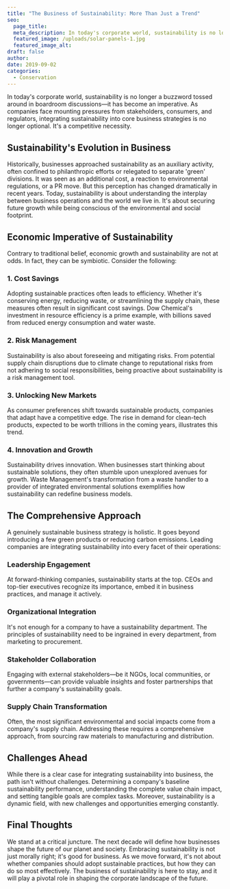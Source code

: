 ```yaml
---
title: "The Business of Sustainability: More Than Just a Trend"
seo:
  page_title: 
  meta_description: In today's corporate world, sustainability is no longer a buzzword tossed around in boardroom discussions—it has become an imperative.
  featured_image: /uploads/solar-panels-1.jpg
  featured_image_alt:
draft: false
author:
date: 2019-09-02
categories:
  - Conservation
---
```


In today's corporate world, sustainability is no longer a buzzword tossed around in boardroom discussions—it has become an imperative. As companies face mounting pressures from stakeholders, consumers, and regulators, integrating sustainability into core business strategies is no longer optional. It's a competitive necessity.

## Sustainability's Evolution in Business
Historically, businesses approached sustainability as an auxiliary activity, often confined to philanthropic efforts or relegated to separate 'green' divisions. It was seen as an additional cost, a reaction to environmental regulations, or a PR move. But this perception has changed dramatically in recent years. Today, sustainability is about understanding the interplay between business operations and the world we live in. It's about securing future growth while being conscious of the environmental and social footprint.

## Economic Imperative of Sustainability
Contrary to traditional belief, economic growth and sustainability are not at odds. In fact, they can be symbiotic. Consider the following:

### 1. Cost Savings
Adopting sustainable practices often leads to efficiency. Whether it's conserving energy, reducing waste, or streamlining the supply chain, these measures often result in significant cost savings. Dow Chemical's investment in resource efficiency is a prime example, with billions saved from reduced energy consumption and water waste.

### 2. Risk Management
Sustainability is also about foreseeing and mitigating risks. From potential supply chain disruptions due to climate change to reputational risks from not adhering to social responsibilities, being proactive about sustainability is a risk management tool.

### 3. Unlocking New Markets
As consumer preferences shift towards sustainable products, companies that adapt have a competitive edge. The rise in demand for clean-tech products, expected to be worth trillions in the coming years, illustrates this trend.

### 4. Innovation and Growth
Sustainability drives innovation. When businesses start thinking about sustainable solutions, they often stumble upon unexplored avenues for growth. Waste Management's transformation from a waste handler to a provider of integrated environmental solutions exemplifies how sustainability can redefine business models.

## The Comprehensive Approach
A genuinely sustainable business strategy is holistic. It goes beyond introducing a few green products or reducing carbon emissions. Leading companies are integrating sustainability into every facet of their operations:

### Leadership Engagement
At forward-thinking companies, sustainability starts at the top. CEOs and top-tier executives recognize its importance, embed it in business practices, and manage it actively.

### Organizational Integration
It's not enough for a company to have a sustainability department. The principles of sustainability need to be ingrained in every department, from marketing to procurement.

### Stakeholder Collaboration
Engaging with external stakeholders—be it NGOs, local communities, or governments—can provide valuable insights and foster partnerships that further a company's sustainability goals.

### Supply Chain Transformation
Often, the most significant environmental and social impacts come from a company's supply chain. Addressing these requires a comprehensive approach, from sourcing raw materials to manufacturing and distribution.

## Challenges Ahead
While there is a clear case for integrating sustainability into business, the path isn't without challenges. Determining a company's baseline sustainability performance, understanding the complete value chain impact, and setting tangible goals are complex tasks. Moreover, sustainability is a dynamic field, with new challenges and opportunities emerging constantly.

## Final Thoughts
We stand at a critical juncture. The next decade will define how businesses shape the future of our planet and society. Embracing sustainability is not just morally right; it's good for business. As we move forward, it's not about whether companies should adopt sustainable practices, but how they can do so most effectively. The business of sustainability is here to stay, and it will play a pivotal role in shaping the corporate landscape of the future.
